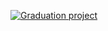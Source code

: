 

  [![Graduation project](https://img.youtube.com/vi/OoxO1jAGep0/3.jpg)](https://www.youtube.com/watch?v=OoxO1jAGep0)

